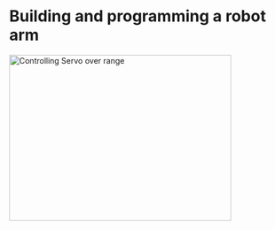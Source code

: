 # Building and programming a robot arm

<img scr=https://github.com/jgell/lab-journal.md/blob/master/ros%20lab%20screenshot%201.jpeg alt="Controlling Servo over range" width="400" height="300"/>
